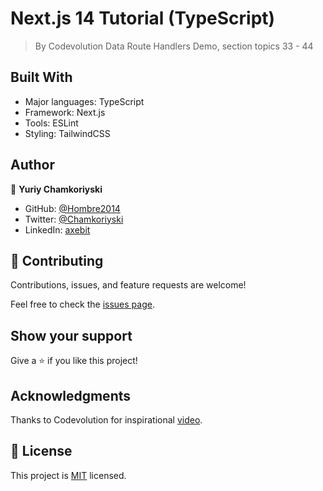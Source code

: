# Next.js 14 Tutorial (TypeScript)

> By Codevolution Data
> Route Handlers Demo, section topics 33 - 44

## Built With

- Major languages: TypeScript
- Framework: Next.js
- Tools: ESLint
- Styling: TailwindCSS

## Author

👤 **Yuriy Chamkoriyski**

- GitHub: [@Hombre2014](https://github.com/Hombre2014)
- Twitter: [@Chamkoriyski](https://twitter.com/Chamkoriyski)
- LinkedIn: [axebit](https://linkedin.com/in/axebit)

## 🤝 Contributing

Contributions, issues, and feature requests are welcome!

Feel free to check the [issues page](https://github.com/Hombre/tiktik_app/issues).

## Show your support

Give a ⭐️ if you like this project!

## Acknowledgments

Thanks to Codevolution for inspirational [video](https://www.youtube.com/watch?v=gBLro0UcwKw&t=4s&ab_channel=Codevolution).

## 📝 License

This project is [MIT](./license.md) licensed.
